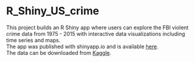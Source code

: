 # R_Shiny_US_crime
This project builds an R Shiny app where users can explore the FBI violent crime data from 1975 - 2015 with interactive data visualizations including time series and maps.  
The app was published with shinyapp.io and is available [here]("https://grainneroneill.shinyapps.io/US_crime/").  
The data can be downloaded from [Kaggle]("https://www.kaggle.com/datasets/marshallproject/crime-rates?resource=download").
